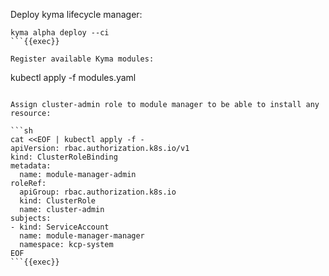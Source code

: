 Deploy kyma lifecycle manager:

```
kyma alpha deploy --ci
```{{exec}}

Register available Kyma modules:

```
kubectl apply -f modules.yaml
```{{exec}}

Assign cluster-admin role to module manager to be able to install any resource:

```sh
cat <<EOF | kubectl apply -f - 
apiVersion: rbac.authorization.k8s.io/v1
kind: ClusterRoleBinding
metadata:
  name: module-manager-admin
roleRef:
  apiGroup: rbac.authorization.k8s.io
  kind: ClusterRole
  name: cluster-admin
subjects:
- kind: ServiceAccount
  name: module-manager-manager
  namespace: kcp-system
EOF
```{{exec}}
